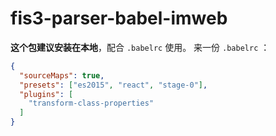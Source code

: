 # fis3-parser-babel-imweb

**这个包建议安装在本地**，配合 `.babelrc` 使用。
来一份 `.babelrc` ：

```json
{
  "sourceMaps": true,
  "presets": ["es2015", "react", "stage-0"],
  "plugins": [
    "transform-class-properties"
  ]
}

```
